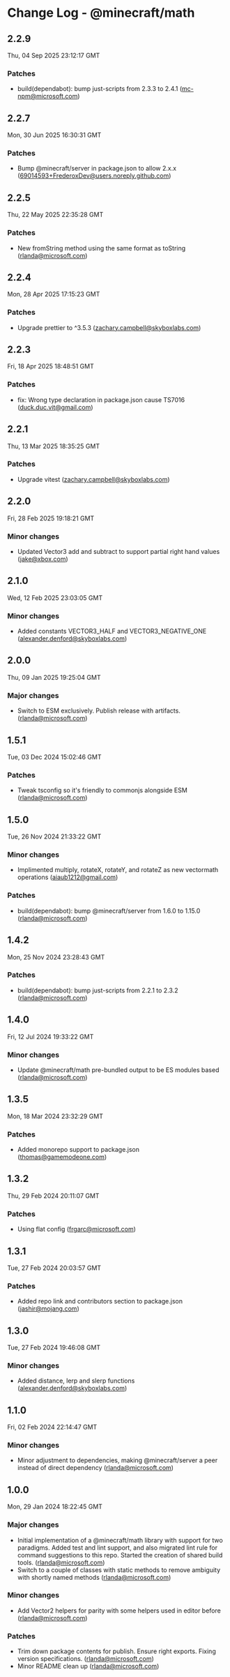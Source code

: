 # Change Log - @minecraft/math

<!-- This log was last generated on Thu, 04 Sep 2025 23:12:17 GMT and should not be manually modified. -->

<!-- Start content -->

## 2.2.9

Thu, 04 Sep 2025 23:12:17 GMT

### Patches

- build(dependabot): bump just-scripts from 2.3.3 to 2.4.1 (mc-npm@microsoft.com)

## 2.2.7

Mon, 30 Jun 2025 16:30:31 GMT

### Patches

- Bump @minecraft/server in package.json to allow 2.x.x (69014593+FrederoxDev@users.noreply.github.com)

## 2.2.5

Thu, 22 May 2025 22:35:28 GMT

### Patches

- New fromString method using the same format as toString (rlanda@microsoft.com)

## 2.2.4

Mon, 28 Apr 2025 17:15:23 GMT

### Patches

- Upgrade prettier to ^3.5.3 (zachary.campbell@skyboxlabs.com)

## 2.2.3

Fri, 18 Apr 2025 18:48:51 GMT

### Patches

- fix: Wrong type declaration in package.json cause TS7016 (duck.duc.vit@gmail.com)

## 2.2.1

Thu, 13 Mar 2025 18:35:25 GMT

### Patches

- Upgrade vitest (zachary.campbell@skyboxlabs.com)

## 2.2.0

Fri, 28 Feb 2025 19:18:21 GMT

### Minor changes

- Updated Vector3 add and subtract to support partial right hand values (jake@xbox.com)

## 2.1.0

Wed, 12 Feb 2025 23:03:05 GMT

### Minor changes

- Added constants VECTOR3_HALF and VECTOR3_NEGATIVE_ONE (alexander.denford@skyboxlabs.com)

## 2.0.0

Thu, 09 Jan 2025 19:25:04 GMT

### Major changes

- Switch to ESM exclusively. Publish release with artifacts. (rlanda@microsoft.com)

## 1.5.1

Tue, 03 Dec 2024 15:02:46 GMT

### Patches

- Tweak tsconfig so it's friendly to commonjs alongside ESM (rlanda@microsoft.com)

## 1.5.0

Tue, 26 Nov 2024 21:33:22 GMT

### Minor changes

- Implimented multiply, rotateX, rotateY, and rotateZ as new vectormath operations (aiaub1212@gmail.com)

### Patches

- build(dependabot): bump @minecraft/server from 1.6.0 to 1.15.0 (rlanda@microsoft.com)

## 1.4.2

Mon, 25 Nov 2024 23:28:43 GMT

### Patches

- build(dependabot): bump just-scripts from 2.2.1 to 2.3.2 (rlanda@microsoft.com)

## 1.4.0

Fri, 12 Jul 2024 19:33:22 GMT

### Minor changes

- Update @minecraft/math pre-bundled output to be ES modules based (rlanda@microsoft.com)

## 1.3.5

Mon, 18 Mar 2024 23:32:29 GMT

### Patches

- Added monorepo support to package.json (thomas@gamemodeone.com)

## 1.3.2

Thu, 29 Feb 2024 20:11:07 GMT

### Patches

- Using flat config (frgarc@microsoft.com)

## 1.3.1

Tue, 27 Feb 2024 20:03:57 GMT

### Patches

- Added repo link and contributors section to package.json (jashir@mojang.com)

## 1.3.0

Tue, 27 Feb 2024 19:46:08 GMT

### Minor changes

- Added distance, lerp and slerp functions (alexander.denford@skyboxlabs.com)

## 1.1.0

Fri, 02 Feb 2024 22:14:47 GMT

### Minor changes

- Minor adjustment to dependencies, making @minecraft/server a peer instead of direct dependency (rlanda@microsoft.com)

## 1.0.0

Mon, 29 Jan 2024 18:22:45 GMT

### Major changes

- Initial implementation of a @minecraft/math library with support for two paradigms. Added test and lint support, and also migrated lint rule for command suggestions to this repo. Started the creation of shared build tools. (rlanda@microsoft.com)
- Switch to a couple of classes with static methods to remove ambiguity with shortly named methods (rlanda@microsoft.com)

### Minor changes

- Add Vector2 helpers for parity with some helpers used in editor before (rlanda@microsoft.com)

### Patches

- Trim down package contents for publish. Ensure right exports. Fixing version specifications. (rlanda@microsoft.com)
- Minor README clean up (rlanda@microsoft.com)
